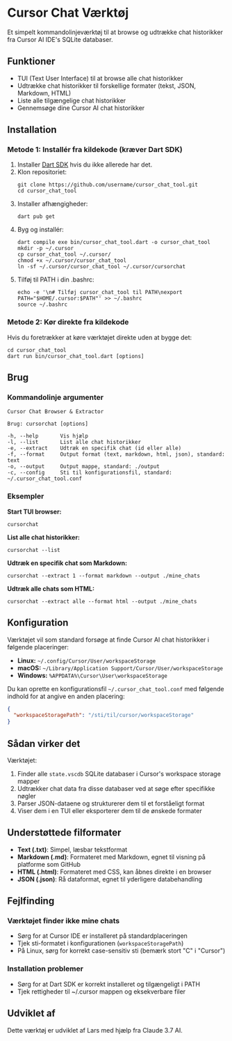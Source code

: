 # Cursor Chat Værktøj

Et simpelt kommandolinjeværktøj til at browse og udtrække chat historikker fra Cursor AI IDE's SQLite databaser.

## Funktioner

- TUI (Text User Interface) til at browse alle chat historikker
- Udtrække chat historikker til forskellige formater (tekst, JSON, Markdown, HTML)
- Liste alle tilgængelige chat historikker
- Gennemsøge dine Cursor AI chat historikker

## Installation

### Metode 1: Installér fra kildekode (kræver Dart SDK)

1. Installer [Dart SDK](https://dart.dev/get-dart) hvis du ikke allerede har det.
2. Klon repositoriet:
   ```
   git clone https://github.com/username/cursor_chat_tool.git
   cd cursor_chat_tool
   ```
3. Installer afhængigheder:
   ```
   dart pub get
   ```
4. Byg og installér:
   ```
   dart compile exe bin/cursor_chat_tool.dart -o cursor_chat_tool
   mkdir -p ~/.cursor
   cp cursor_chat_tool ~/.cursor/
   chmod +x ~/.cursor/cursor_chat_tool
   ln -sf ~/.cursor/cursor_chat_tool ~/.cursor/cursorchat
   ```
5. Tilføj til PATH i din .bashrc:
   ```
   echo -e '\n# Tilføj cursor_chat_tool til PATH\nexport PATH="$HOME/.cursor:$PATH"' >> ~/.bashrc
   source ~/.bashrc
   ```

### Metode 2: Kør direkte fra kildekode

Hvis du foretrækker at køre værktøjet direkte uden at bygge det:

```
cd cursor_chat_tool
dart run bin/cursor_chat_tool.dart [options]
```

## Brug

### Kommandolinje argumenter

```
Cursor Chat Browser & Extractor

Brug: cursorchat [options]

-h, --help       Vis hjælp
-l, --list       List alle chat historikker
-e, --extract    Udtræk en specifik chat (id eller alle)
-f, --format     Output format (text, markdown, html, json), standard: text
-o, --output     Output mappe, standard: ./output
-c, --config     Sti til konfigurationsfil, standard: ~/.cursor_chat_tool.conf
```

### Eksempler

**Start TUI browser:**
```
cursorchat
```

**List alle chat historikker:**
```
cursorchat --list
```

**Udtræk en specifik chat som Markdown:**
```
cursorchat --extract 1 --format markdown --output ./mine_chats
```

**Udtræk alle chats som HTML:**
```
cursorchat --extract alle --format html --output ./mine_chats
```

## Konfiguration

Værktøjet vil som standard forsøge at finde Cursor AI chat historikker i følgende placeringer:

- **Linux:** `~/.config/Cursor/User/workspaceStorage`
- **macOS:** `~/Library/Application Support/Cursor/User/workspaceStorage`
- **Windows:** `%APPDATA%\Cursor\User\workspaceStorage`

Du kan oprette en konfigurationsfil `~/.cursor_chat_tool.conf` med følgende indhold for at angive en anden placering:

```json
{
  "workspaceStoragePath": "/sti/til/cursor/workspaceStorage"
}
```

## Sådan virker det

Værktøjet:
1. Finder alle `state.vscdb` SQLite databaser i Cursor's workspace storage mapper
2. Udtrækker chat data fra disse databaser ved at søge efter specifikke nøgler
3. Parser JSON-dataene og strukturerer dem til et forståeligt format
4. Viser dem i en TUI eller eksporterer dem til de ønskede formater

## Understøttede filformater

- **Text (.txt)**: Simpel, læsbar tekstformat
- **Markdown (.md)**: Formateret med Markdown, egnet til visning på platforme som GitHub
- **HTML (.html)**: Formateret med CSS, kan åbnes direkte i en browser
- **JSON (.json)**: Rå dataformat, egnet til yderligere databehandling

## Fejlfinding

### Værktøjet finder ikke mine chats
- Sørg for at Cursor IDE er installeret på standardplaceringen
- Tjek sti-formatet i konfigurationen (`workspaceStoragePath`)
- På Linux, sørg for korrekt case-sensitiv sti (bemærk stort "C" i "Cursor")

### Installation problemer
- Sørg for at Dart SDK er korrekt installeret og tilgængeligt i PATH
- Tjek rettigheder til ~/.cursor mappen og eksekverbare filer

## Udviklet af

Dette værktøj er udviklet af Lars med hjælp fra Claude 3.7 AI. 